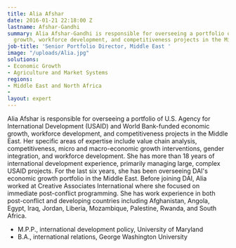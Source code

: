 ```yaml
---
title: Alia Afshar
date: 2016-01-21 22:18:00 Z
lastname: Afshar-Gandhi
summary: Alia Afshar-Gandhi is responsible for overseeing a portfolio of economic
  growth, workforce development, and competitiveness projects in the Middle East.
job-title: 'Senior Portfolio Director, Middle East '
image: "/uploads/Alia.jpg"
solutions:
- Economic Growth
- Agriculture and Market Systems
regions:
- Middle East and North Africa
- 
layout: expert
---
```


Alia Afshar is responsible for overseeing a portfolio of U.S. Agency for International Development (USAID) and World Bank-funded economic growth, workforce development, and competitiveness projects in the Middle East. Her specific areas of expertise include value chain analysis, competitiveness, micro and macro-economic growth interventions, gender integration, and workforce development. She has more than 18 years of international development experience, primarily managing large, complex USAID projects. For the last six years, she has been overseeing DAI's economic growth portfolio in the Middle East. Before joining DAI, Alia worked at Creative Associates International where she focused on immediate post-conflict programming. She has work experience in both post-conflict and developing countries including Afghanistan, Angola, Egypt, Iraq, Jordan, Liberia, Mozambique, Palestine, Rwanda, and South Africa.

* M.P.P., international development policy, University of Maryland
* B.A., international relations, George Washington University